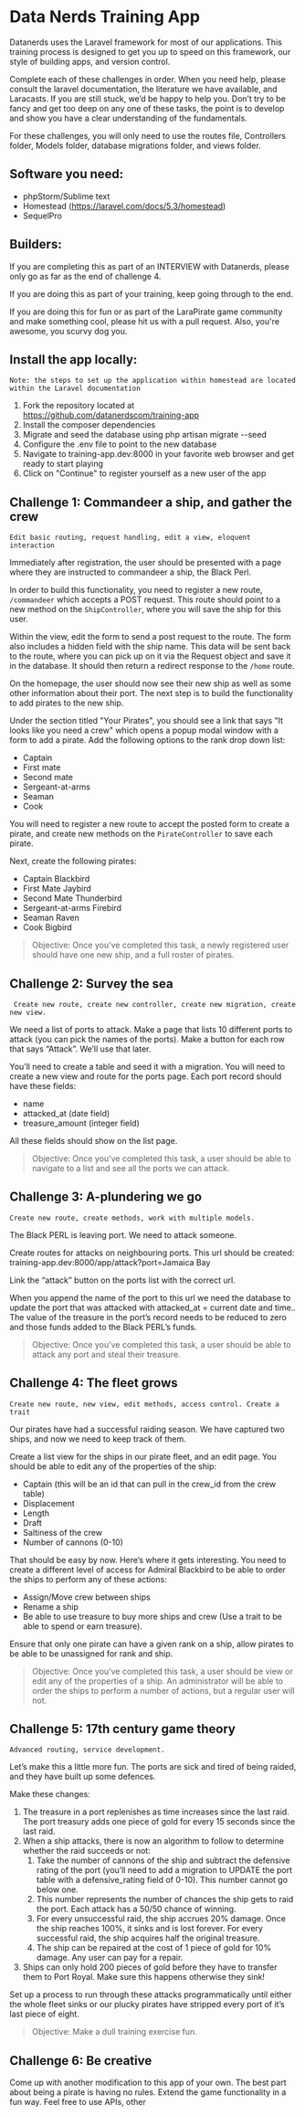 # Data Nerds Training App 

Datanerds uses the Laravel framework for most of our applications. This training process is designed to get you up to speed on this framework, our style of building apps, and version control.

Complete each of these challenges in order. When you need help, please consult the laravel documentation, the literature we have available, and Laracasts. If you are still stuck, we’d be happy to help you. Don’t try to be fancy and get too deep on any one of these tasks, the point is to develop and show you have a clear understanding of the fundamentals.

For these challenges, you will only need to use the routes file, Controllers folder, Models folder, database migrations folder, and views folder.

## Software you need:

- phpStorm/Sublime text
- Homestead (https://laravel.com/docs/5.3/homestead)
- SequelPro

## Builders:

If you are completing this as part of an INTERVIEW with Datanerds, please only go as far as the end of challenge 4. 

If you are doing this as part of your training, keep going through to the end.

If you are doing this for fun or as part of the LaraPirate game community and make something cool, please hit us with a pull request. Also, you're awesome, you scurvy dog you.

## Install the app locally:
`Note: the steps to set up the application within homestead are located within the Laravel documentation`

1. Fork the repository located at https://github.com/datanerdscom/training-app
2. Install the composer dependencies
3. Migrate and seed the database using php artisan migrate --seed
4. Configure the .env file to point to the new database
5. Navigate to training-app.dev:8000 in your favorite web browser and get ready to start playing
6. Click on "Continue" to register yourself as a new user of the app

## Challenge 1: Commandeer a ship, and gather the crew
`Edit basic routing, request handling, edit a view, eloquent interaction`

Immediately after registration, the user should be presented with a page where they are instructed to commandeer a ship, the Black Perl. 

In order to build this functionality, you need to register a new route, `/commandeer` which accepts a POST request. This route should point to a new method on the `ShipController`, where you will save the ship for this user.

Within the view, edit the form to send a post request to the route. The form also includes a hidden field with the ship name. This data will be sent back to the route, where you can pick up on it via the Request object and save it in the database. It should then return a redirect response to the `/home` route.

On the homepage, the user should now see their new ship as well as some other information about their port. The next step is to build the functionality to add pirates to the new ship.

Under the section titled "Your Pirates", you should see a link that says "It looks like you need a crew" which opens a popup modal window with a form to add a pirate. Add the following options to the rank drop down list:
- Captain
- First mate
- Second mate
- Sergeant-at-arms
- Seaman
- Cook

You will need to register a new route to accept the posted form to create a pirate, and create new methods on the `PirateController` to save each pirate.

Next, create the following pirates:

- Captain Blackbird
- First Mate Jaybird
- Second Mate Thunderbird
- Sergeant-at-arms Firebird
- Seaman Raven
- Cook Bigbird

> Objective: Once you’ve completed this task, a newly registered user should have one new ship, and a full roster of pirates.

## Challenge 2: Survey the sea
` Create new route, create new controller, create new migration, create new view.`

We need a list of ports to attack. Make a page that lists 10 different ports to attack (you can pick the names of the ports). Make a button for each row that says “Attack”. We’ll use that later.

You’ll need to create a table and seed it with a migration. You will need to create a new view and route for the ports page. Each port record should have these fields:
- name
- attacked_at (date field)
- treasure_amount (integer field)

All these fields should show on the list page.

> Objective: Once you’ve completed this task, a user should be able to navigate to a list and see all the ports we can attack.

## Challenge 3: A-plundering we go
`Create new route, create methods, work with multiple models.`

The Black PERL is leaving port. We need to attack someone. 

Create routes for attacks on neighbouring ports. This url should be created: training-app.dev:8000/app/attack?port=Jamaica Bay

Link the “attack” button on the ports list with the correct url.

When you append the name of the port to this url we need the database to update the port that was attacked with attacked_at = current date and time.. The value of the treasure in the port’s record needs to be reduced to zero and those funds added to the Black PERL’s funds.

> Objective: Once you’ve completed this task, a user should be able to attack any port and steal their treasure.

## Challenge 4: The fleet grows
`Create new route, new view, edit methods, access control. Create a trait`

Our pirates have had a successful raiding season. We have captured two ships, and now we need to keep track of them. 

Create a list view for the ships in our pirate fleet, and an edit page. You should be able to edit any of the properties of the ship:

- Captain (this will be an id that can pull in the crew_id from the crew table)
- Displacement
- Length
- Draft
- Saltiness of the crew
- Number of cannons (0-10)

That should be easy by now. Here’s where it gets interesting. You need to create a different level of access for Admiral Blackbird to be able to order the ships to perform any of these actions:

- Assign/Move crew between ships
- Rename a ship
- Be able to use treasure to buy more ships and crew (Use a trait to be able to spend or earn treasure).

Ensure that only one pirate can have a given rank on a ship, allow pirates to be able to be unassigned for rank and ship. 


> Objective: Once you’ve completed this task, a user should be view or edit any of the properties of a ship. An administrator will be able to order the ships to perform a number of actions, but a regular user will not.



## Challenge 5: 17th century game theory
`Advanced routing, service development.`

Let’s make this a little more fun. The ports are sick and tired of being raided, and they have built up some defences.

Make these changes:

1. The treasure in a port replenishes as time increases since the last raid. The port treasury adds one piece of gold for every 15 seconds since the last raid. 
2. When a ship attacks, there is now an algorithm to follow to determine whether the raid succeeds or not:
   1. Take the number of cannons of the ship and subtract the defensive rating of the port (you’ll need to add a migration to UPDATE the port table with a defensive_rating field of 0-10). This number cannot go below one.
   2. This number represents the number of chances the ship gets to raid the port. Each attack has a 50/50 chance of winning. 
   3. For every unsuccessful raid, the ship accrues 20% damage. Once the ship reaches 100%, it sinks and is lost forever. For every successful raid, the ship acquires half the original treasure.
   4. The ship can be repaired at the cost of 1 piece of gold for 10% damage. Any user can pay for a repair.
3. Ships can only hold 200 pieces of gold before they have to transfer them to Port Royal. Make sure this happens otherwise they sink!

Set up a process to run through these attacks programmatically until either the whole fleet sinks or our plucky pirates have stripped every port of it’s last piece of eight.

> Objective: Make a dull training exercise fun.


## Challenge 6: Be creative

Come up with another modification to this app of your own. The best part about being a pirate is having no rules. Extend the game functionality in a fun way. Feel free to use APIs, other 
